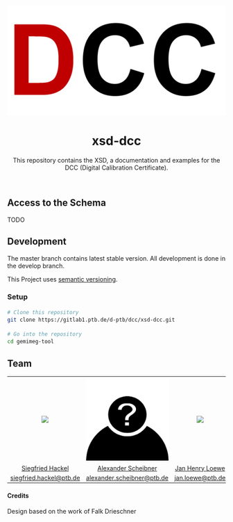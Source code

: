 <div align="center">
  <a href="https://ptb.de/dcc" traget="_blank"><img src="docs/images/DCC-Logo.png" alt="" width="600"/></a>
  <br />
  <h1>xsd-dcc</h1>
  <p>This repository contains the XSD, a documentation and examples for the DCC (Digital Calibration Certificate).</p>
</div>
<br />

## Access to the Schema

TODO
 
## Development

The master branch contains latest stable version. All development is done in the develop branch.

This Project uses [semantic versioning](https://semver.org/).

### Setup

```bash
# Clone this repository
git clone https://gitlab1.ptb.de/d-ptb/dcc/xsd-dcc.git

# Go into the repository
cd gemimeg-tool
```

## Team

<table>
  <tr>
    <th><a href="https://gitlab1.ptb.de/hackel03" target="_blank"><img width="200" src="https://gitlab1.ptb.de/uploads/-/system/user/avatar/31/avatar.png?width=90"/></a></th>
    <th><a href="https://gitlab1.ptb.de/AScheibner" target="_blank"><img width="200" src="docs/images/unknown-user.png"/></a></th>
    <th><a href="https://gitlab1.ptb.de/jloewe" target="_blank"><img width="200" src="https://gitlab1.ptb.de/uploads/-/system/user/avatar/38/avatar.png"/></a></th>
  </tr>
  <tr>
    <td align="center"><a href="https://gitlab1.ptb.de/hackel03" target="_blank">Siegfried Hackel</a></td>
    <td align="center"><a href="https://gitlab1.ptb.de/AScheibner" target="_blank">Alexander Scheibner</a></td>
    <td align="center"><a href="https://gitlab1.ptb.de/jloewe" target="_blank">Jan Henry Loewe</a></td>
  </tr>
  <tr>
      <td align="center"><a href="mailto:siegfried.hackel@ptb.de">siegfried.hackel@ptb.de</a></td>
      <td align="center"><a href="mailto:alexander.scheibner@ptb.de">alexander.scheibner@ptb.de</a></td>
      <td align="center"><a href="mailto:jan.loewe@ptb.de">jan.loewe@ptb.de</a></td>
  </tr>
</table>

#### Credits

Design based on the work of Falk Drieschner
